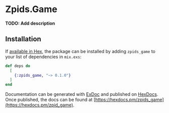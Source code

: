 # Zpids.Game

**TODO: Add description**

## Installation

If [available in Hex](https://hex.pm/docs/publish), the package can be installed
by adding `zpids_game` to your list of dependencies in `mix.exs`:

```elixir
def deps do
  [
    {:zpids_game, "~> 0.1.0"}
  ]
end
```

Documentation can be generated with [ExDoc](https://github.com/elixir-lang/ex_doc)
and published on [HexDocs](https://hexdocs.pm). Once published, the docs can
be found at [https://hexdocs.pm/zpids_game](https://hexdocs.pm/zpid_game).

